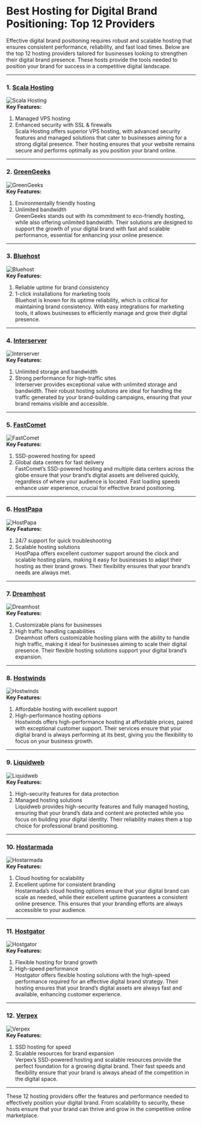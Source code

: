 # Best Hosting for Digital Brand Positioning: Top 12 Providers

Effective digital brand positioning requires robust and scalable hosting that ensures consistent performance, reliability, and fast load times. Below are the top 12 hosting providers tailored for businesses looking to strengthen their digital brand presence. These hosts provide the tools needed to position your brand for success in a competitive digital landscape.

---

### 1. [Scala Hosting](https://snipitx.com/scala-jy)  
![Scala Hosting](https://i.imgur.com/uJ5JIK3.png "Scala Web Hosting")  
**Key Features:**
1. Managed VPS hosting  
2. Enhanced security with SSL & firewalls  
Scala Hosting offers superior VPS hosting, with advanced security features and managed solutions that cater to businesses aiming for a strong digital presence. Their hosting ensures that your website remains secure and performs optimally as you position your brand online.

---

### 2. [GreenGeeks](https://snipitx.com/greengeeks-jy)  
![GreenGeeks](https://i.imgur.com/eEwuntu.jpg "GreenGeeks Hosting")  
**Key Features:**
1. Environmentally friendly hosting  
2. Unlimited bandwidth  
GreenGeeks stands out with its commitment to eco-friendly hosting, while also offering unlimited bandwidth. Their solutions are designed to support the growth of your digital brand with fast and scalable performance, essential for enhancing your online presence.

---

### 3. [Bluehost](https://snipitx.com/bluehost-jy)  
![Bluehost](https://i.imgur.com/PasFF9E.jpeg "Bluehost Hosting")  
**Key Features:**
1. Reliable uptime for brand consistency  
2. 1-click installations for marketing tools  
Bluehost is known for its uptime reliability, which is critical for maintaining brand consistency. With easy integrations for marketing tools, it allows businesses to efficiently manage and grow their digital presence.

---

### 4. [Interserver](https://snipitx.com/interserver-jy)  
![Interserver](https://i.imgur.com/OM5dOEW.jpeg "Interserver Hosting")  
**Key Features:**
1. Unlimited storage and bandwidth  
2. Strong performance for high-traffic sites  
Interserver provides exceptional value with unlimited storage and bandwidth. Their robust hosting solutions are ideal for handling the traffic generated by your brand-building campaigns, ensuring that your brand remains visible and accessible.

---

### 5. [FastComet](https://snipitx.com/fastcomet-jy)  
![FastComet](https://i.imgur.com/7qgXuWp.png "FastComet Hosting")  
**Key Features:**
1. SSD-powered hosting for speed  
2. Global data centers for fast delivery  
FastComet’s SSD-powered hosting and multiple data centers across the globe ensure that your brand’s digital assets are delivered quickly, regardless of where your audience is located. Fast loading speeds enhance user experience, crucial for effective brand positioning.

---

### 6. [HostPapa](https://snipitx.com/hostpapa-jy)  
![HostPapa](https://i.imgur.com/ouDTkvl.jpeg "HostPapa Hosting")  
**Key Features:**
1. 24/7 support for quick troubleshooting  
2. Scalable hosting solutions  
HostPapa offers excellent customer support around the clock and scalable hosting plans, making it easy for businesses to adapt their hosting as their brand grows. Their flexibility ensures that your brand’s needs are always met.

---

### 7. [Dreamhost](https://snipitx.com/dreamhost-jy)  
![Dreamhost](https://i.imgur.com/rXIg8ip.jpeg "Dreamhost Hosting")  
**Key Features:**
1. Customizable plans for businesses  
2. High traffic handling capabilities  
Dreamhost offers customizable hosting plans with the ability to handle high traffic, making it ideal for businesses aiming to scale their digital presence. Their flexible hosting solutions support your digital brand’s expansion.

---

### 8. [Hostwinds](https://snipitx.com/hostwinds-jy)  
![Hostwinds](https://i.imgur.com/53aSNXx.jpeg "Hostwinds Hosting")  
**Key Features:**
1. Affordable hosting with excellent support  
2. High-performance hosting options  
Hostwinds offers high-performance hosting at affordable prices, paired with exceptional customer support. Their services ensure that your digital brand is always performing at its best, giving you the flexibility to focus on your business growth.

---

### 9. [Liquidweb](https://snipitx.com/liquidweb-jy)  
![Liquidweb](https://i.imgur.com/4IvT9SC.jpeg "Liquidweb Hosting")  
**Key Features:**
1. High-security features for data protection  
2. Managed hosting solutions  
Liquidweb provides high-security features and fully managed hosting, ensuring that your brand’s data and content are protected while you focus on building your digital identity. Their reliability makes them a top choice for professional brand positioning.

---

### 10. [Hostarmada](https://snipitx.com/hostarmada-jy)  
![Hostarmada](https://i.imgur.com/KFbdf3o.jpeg "Hostarmada Hosting")  
**Key Features:**
1. Cloud hosting for scalability  
2. Excellent uptime for consistent branding  
Hostarmada’s cloud hosting options ensure that your digital brand can scale as needed, while their excellent uptime guarantees a consistent online presence. This ensures that your branding efforts are always accessible to your audience.

---

### 11. [Hostgator](https://snipitx.com/hostgator-jy)  
![Hostgator](https://i.imgur.com/BcVkH57.jpeg "Hostgator Hosting")  
**Key Features:**
1. Flexible hosting for brand growth  
2. High-speed performance  
Hostgator offers flexible hosting solutions with the high-speed performance required for an effective digital brand strategy. Their hosting ensures that your brand’s digital assets are always fast and available, enhancing customer experience.

---

### 12. [Verpex](https://snipitx.com/verpex-jy)  
![Verpex](https://i.imgur.com/6x5LhiS.jpeg "Verpex Hosting")  
**Key Features:**
1. SSD hosting for speed  
2. Scalable resources for brand expansion  
Verpex’s SSD-powered hosting and scalable resources provide the perfect foundation for a growing digital brand. Their fast speeds and flexibility ensure that your brand is always ahead of the competition in the digital space.

---

These 12 hosting providers offer the features and performance needed to effectively position your digital brand. From scalability to security, these hosts ensure that your brand can thrive and grow in the competitive online marketplace.
